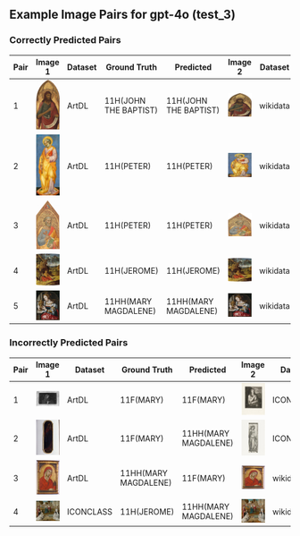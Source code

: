 ## Example Image Pairs for gpt-4o (test_3)

### Correctly Predicted Pairs

| Pair | Image 1 | Dataset | Ground Truth | Predicted | Image 2 | Dataset | Ground Truth | Predicted |
|------|---------|---------|--------------|-----------|---------|---------|--------------|-----------|
| 1 | ![Image 1](example/correct_1/image_1_1939_1_291.jpg) | ArtDL | 11H(JOHN THE BAPTIST) | 11H(JOHN THE BAPTIST) | ![Image 2](example/correct_1/image_2_Q20173065.jpg) | wikidata | 11H(JOHN THE BAPTIST) | 11H(JOHN THE BAPTIST) |
| 2 | ![Image 1](example/correct_2/image_1_1939_1_80.jpg) | ArtDL | 11H(PETER) | 11H(PETER) | ![Image 2](example/correct_2/image_2_Q20173671.jpg) | wikidata | 11H(PETER) | 11H(PETER) |
| 3 | ![Image 1](example/correct_3/image_1_1950_11_1_a.jpg) | ArtDL | 11H(PETER) | 11H(PETER) | ![Image 2](example/correct_3/image_2_Q20173413.jpg) | wikidata | 11H(PETER) | 11H(PETER) |
| 4 | ![Image 1](example/correct_4/image_1_253141.jpg) | ArtDL | 11H(JEROME) | 11H(JEROME) | ![Image 2](example/correct_4/image_2_Q3947314.jpg) | wikidata | 11H(JEROME) | 11H(JEROME) |
| 5 | ![Image 1](example/correct_5/image_1_253669.jpg) | ArtDL | 11HH(MARY MAGDALENE) | 11HH(MARY MAGDALENE) | ![Image 2](example/correct_5/image_2_Q20540321.jpg) | wikidata | 11HH(MARY MAGDALENE) | 11HH(MARY MAGDALENE) |

### Incorrectly Predicted Pairs

| Pair | Image 1 | Dataset | Ground Truth | Predicted | Image 2 | Dataset | Ground Truth | Predicted |
|------|---------|---------|--------------|-----------|---------|---------|--------------|-----------|
| 1 | ![Image 1](example/incorrect_1/image_1_ICCD3163621_13815-H.jpg) | ArtDL | 11F(MARY) | 11F(MARY) | ![Image 2](example/incorrect_1/image_2_IIHIM_RIJKS_1401436342.jpg) | ICONCLASS | 11HH(MARY MAGDALENE) | 11HH(MARY MAGDALENE) |
| 2 | ![Image 1](example/incorrect_2/image_1_ICCD3710537_375754.jpg) | ArtDL | 11F(MARY) | 11HH(MARY MAGDALENE) | ![Image 2](example/incorrect_2/image_2_IIHIM_RIJKS_1827277148.jpg) | ICONCLASS | 11HH(CATHERINE) | 11H(FRANCIS) |
| 3 | ![Image 1](example/incorrect_3/image_1_Q29477236.jpg) | ArtDL | 11HH(MARY MAGDALENE) | 11F(MARY) | ![Image 2](example/incorrect_3/image_2_Q29477236.jpg) | wikidata | 11HH(MARY MAGDALENE) | 11H(JOHN THE BAPTIST) |
| 4 | ![Image 1](example/incorrect_4/image_1_IIHIM_RIJKS_-649904531.jpg) | ICONCLASS | 11H(JEROME) | 11HH(MARY MAGDALENE) | ![Image 2](example/incorrect_4/image_2_Q17328232.jpg) | wikidata | 11H(JEROME) | 11H(JOSEPH) |
